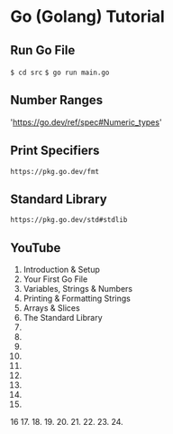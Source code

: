 # Go (Golang) Tutorial

## Run Go File

`$ cd src`
`$ go run main.go`

## Number Ranges

'https://go.dev/ref/spec#Numeric_types'

## Print Specifiers

`https://pkg.go.dev/fmt`

## Standard Library

`https://pkg.go.dev/std#stdlib`

## YouTube

1. Introduction & Setup
2. Your First Go File
3. Variables, Strings & Numbers
4. Printing & Formatting Strings
5. Arrays & Slices
6. The Standard Library
7.
8.
9.
10.
11.
12.
13.
14.
15.
16
17.
18.
19.
20.
21.
22.
23.
24.